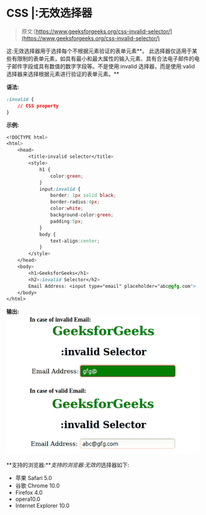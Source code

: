 # CSS |:无效选择器

> 原文:[https://www.geeksforgeeks.org/css-invalid-selector/](https://www.geeksforgeeks.org/css-invalid-selector/)

这:无效选择器用于选择每个不根据元素验证的表单元素**。
此选择器仅适用于某些有限制的表单元素，如具有最小和最大属性的输入元素、具有合法电子邮件的电子邮件字段或具有数值的数字字段等。不是使用:invalid 选择器，而是使用:valid 选择器来选择根据元素进行验证的表单元素。**

**语法:**

```css
:invalid {
    // CSS property
} 

```

**示例:**

```css
<!DOCTYPE html>
<html>
    <head>
        <title>invalid selector</title>
        <style>
            h1 {
                color:green;
            }
            input:invalid {
                border: 1px solid black;
                border-radius:4px;
                color:white;
                background-color:green;
                padding:5px;
            }
            body {
                text-align:center;
            }
        </style>
    </head>
    <body>
        <h1>GeeksforGeeks</h1>
        <h2>:invalid Selector</h2>
        Email Address: <input type="email" placeholder="abc@gfg.com">
    </body>
</html>                    
```

**输出:**
![](img/32c089f55c313a210004a82ccbd7784e.png)

**支持的浏览器:***支持的浏览器:无效的*选择器如下:

*   苹果 Safari 5.0
*   谷歌 Chrome 10.0
*   Firefox 4.0
*   opera10.0
*   Internet Explorer 10.0